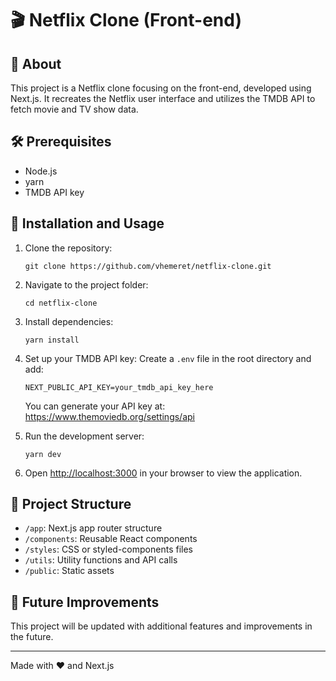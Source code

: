 # 🎬 Netflix Clone (Front-end)

## 📖 About

This project is a Netflix clone focusing on the front-end, developed using Next.js. It recreates the Netflix user interface and utilizes the TMDB API to fetch movie and TV show data.

## 🛠️ Prerequisites

- Node.js
- yarn
- TMDB API key

## 🚀 Installation and Usage

1. Clone the repository:
   ```
   git clone https://github.com/vhemeret/netflix-clone.git
   ```

2. Navigate to the project folder:
   ```
   cd netflix-clone
   ```

3. Install dependencies:
   ```
   yarn install
   ```

4. Set up your TMDB API key:
   Create a `.env` file in the root directory and add:
   ```
   NEXT_PUBLIC_API_KEY=your_tmdb_api_key_here
   ```
   You can generate your API key at: https://www.themoviedb.org/settings/api

5. Run the development server:
   ```
   yarn dev
   ```

6. Open [http://localhost:3000](http://localhost:3000) in your browser to view the application.

## 🎨 Project Structure

- `/app`: Next.js app router structure
- `/components`: Reusable React components
- `/styles`: CSS or styled-components files
- `/utils`: Utility functions and API calls
- `/public`: Static assets

## 🔮 Future Improvements

This project will be updated with additional features and improvements in the future.

---
Made with ❤️ and Next.js

